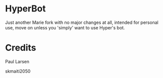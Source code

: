 # HyperBot
Just another Marie fork with no major changes at all, intended for personal use, move on unless you 'simply' want to use Hyper's bot.

# Credits
Paul Larsen

skmaiti2050
